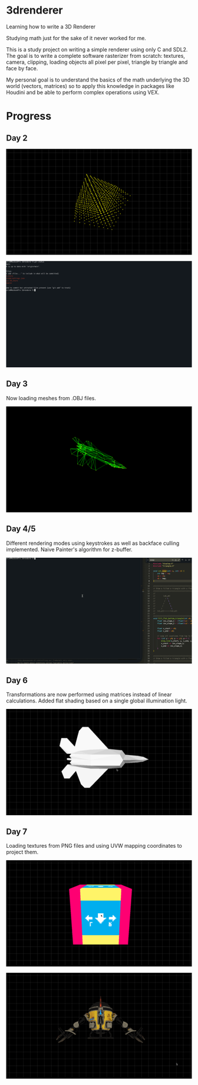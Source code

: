 # 3drenderer
Learning how to write a 3D Renderer

Studying math just for the sake of it never worked for me.

This is a study project on writing a simple renderer using only C and SDL2. The goal is to write a complete software rasterizer from scratch: textures, camera, clipping, loading objects all pixel per pixel, triangle by triangle and face by face.

My personal goal is to understand the basics of the math underlying the 3D world (vectors, matrices) so to apply this knowledge in packages like Houdini and be able to perform complex operations using VEX. 


# Progress

## Day 2
![A point cloud of points in the shape of a cube rotating in space](docs/images/progress_day_2.gif)

![A wireframe the shape of a cube rotating in space](docs/images/progress_day_2_wireframe.gif)

## Day 3

Now loading meshes from .OBJ files.

![A wireframe the shape of a cube rotating in space](docs/images/progress_day_3_f22.gif)

## Day 4/5

Different rendering modes using keystrokes as well as backface culling implemented. Naive Painter's algorithm for z-buffer.

![A wireframe the shape of a cube rotating in space](docs/images/progress_day_5.gif)

## Day 6

Transformations are now performed using matrices instead of linear calculations. Added flat shading based on a single global illumination light.


![Flat shading](docs/images/progress_day_6.gif)

## Day 7

Loading textures from PNG files and using UVW mapping coordinates to project them.


![uv](docs/images/progress_day_7.gif)

![uv2](docs/images/progress_day_7_2.gif)


